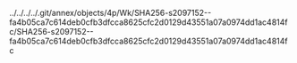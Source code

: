 ../../../../.git/annex/objects/4p/Wk/SHA256-s2097152--fa4b05ca7c614deb0cfb3dfcca8625cfc2d0129d43551a07a0974dd1ac4814fc/SHA256-s2097152--fa4b05ca7c614deb0cfb3dfcca8625cfc2d0129d43551a07a0974dd1ac4814fc